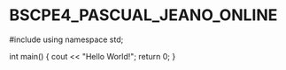 # BSCPE4_PASCUAL_JEANO_ONLINE

#include <iostream>
using namespace std;

int main() {
  cout << "Hello World!";
  return 0;
}
